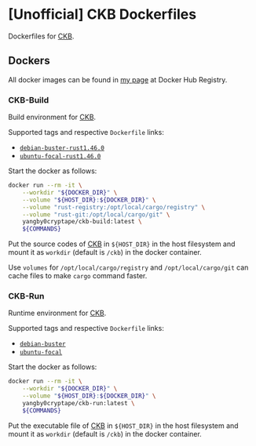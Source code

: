 # [Unofficial] CKB Dockerfiles

Dockerfiles for [CKB].

## Dockers

All docker images can be found in [my page][my-docker-hub-url] at Docker Hub
Registry.

### CKB-Build

Build environment for [CKB].

Supported tags and respective `Dockerfile` links:
  - [`debian-buster-rust1.46.0`]
  - [`ubuntu-focal-rust1.46.0`]

Start the docker as follows:

```bash
docker run --rm -it \
    --workdir "${DOCKER_DIR}" \
    --volume "${HOST_DIR}:${DOCKER_DIR}" \
    --volume "rust-registry:/opt/local/cargo/registry" \
    --volume "rust-git:/opt/local/cargo/git" \
    yangby0cryptape/ckb-build:latest \
    ${COMMANDS}
```

Put the source codes of [CKB] in `${HOST_DIR}` in the host filesystem and mount
it as `workdir` (default is `/ckb`) in the docker container.

Use `volumes` for `/opt/local/cargo/registry` and `/opt/local/cargo/git` can
cache files to make `cargo` command faster.

### CKB-Run

Runtime environment for [CKB].

Supported tags and respective `Dockerfile` links:
  - [`debian-buster`]
  - [`ubuntu-focal`]

Start the docker as follows:

```bash
docker run --rm -it \
    --workdir "${DOCKER_DIR}" \
    --volume "${HOST_DIR}:${DOCKER_DIR}" \
    yangby0cryptape/ckb-run:latest \
    ${COMMANDS}
```

Put the executable file of [CKB] in `${HOST_DIR}` in the host filesystem and
mount it as `workdir` (default is `/ckb`) in the docker container.

[CKB]: https://github.com/nervosnetwork/ckb
[my-docker-hub-url]: https://hub.docker.com/u/yangby0cryptape/
[`debian-buster-rust1.46.0`]: debian/buster/build
[`debian-buster`]: debian/buster/run
[`ubuntu-focal-rust1.46.0`]: ubuntu/focal/build
[`ubuntu-focal`]: ubuntu/focal/run
